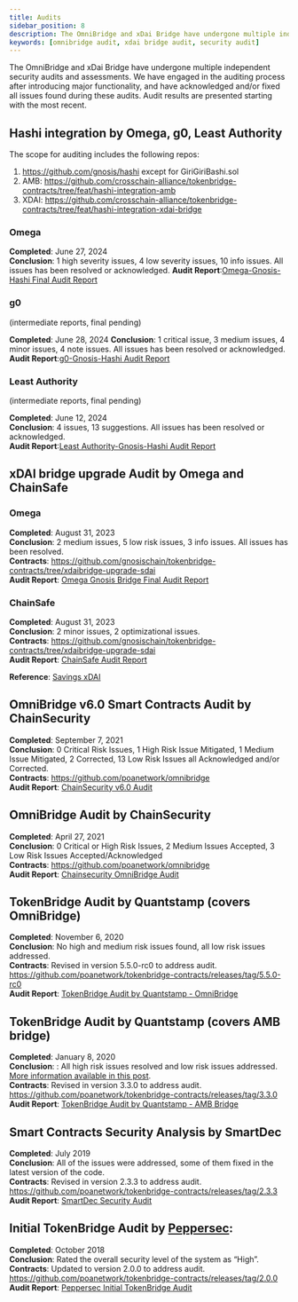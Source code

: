 ```yaml
---
title: Audits
sidebar_position: 8
description: The OmniBridge and xDai Bridge have undergone multiple independent security audits and assessments.
keywords: [omnibridge audit, xdai bridge audit, security audit]
---
```


The OmniBridge and xDai Bridge have undergone multiple independent security audits and assessments. We have engaged in the auditing process after introducing major functionality, and have acknowledged and/or fixed all issues found during these audits. Audit results are presented starting with the most recent.

## Hashi integration by Omega, g0, Least Authority

The scope for auditing includes the following repos:

1. https://github.com/gnosis/hashi except for GiriGiriBashi.sol
2. AMB: https://github.com/crosschain-alliance/tokenbridge-contracts/tree/feat/hashi-integration-amb
3. XDAI: https://github.com/crosschain-alliance/tokenbridge-contracts/tree/feat/hashi-integration-xdai-bridge

### Omega

**Completed**: June 27, 2024  
**Conclusion**: 1 high severity issues, 4 low severity issues, 10 info issues. All issues has been resolved or acknowledged.
**Audit Report**:[Omega-Gnosis-Hashi Final Audit Report](../../static/files/Omega-Gnosis-Hashi%20Final%20Report.pdf)

### g0

(intermediate reports, final pending)

**Completed**: June 28, 2024
**Conclusion**: 1 critical issue, 3 medium issues, 4 minor issues, 4 note issues. All issues has been resolved or acknowledged.
**Audit Report**:[g0-Gnosis-Hashi Audit Report](../../static/files//g0%20-%20Gnosis%20Hashi%20Audit%20Report.pdf)

### Least Authority

(intermediate reports, final pending)

**Completed**: June 12, 2024  
**Conclusion**: 4 issues, 13 suggestions. All issues has been resolved or acknowledged.  
**Audit Report**:[Least Authority-Gnosis-Hashi Audit Report](../../static/files/Least%20Authority-Gnosis%20Hash%20Audit%20Report.pdf)

## xDAI bridge upgrade Audit by Omega and ChainSafe

### Omega

**Completed**: August 31, 2023  
**Conclusion**: 2 medium issues, 5 low risk issues, 3 info issues. All issues has been resolved.  
**Contracts**: https://github.com/gnosischain/tokenbridge-contracts/tree/xdaibridge-upgrade-sdai  
**Audit Report**: [Omega Gnosis Bridge Final Audit Report](../../static/files/Omega%20-%20Gnosis%20Bridge%20-%20final%20report.pdf)

### ChainSafe

**Completed**: August 31, 2023  
**Conclusion**: 2 minor issues, 2 optimizational issues.  
**Contracts**: https://github.com/gnosischain/tokenbridge-contracts/tree/xdaibridge-upgrade-sdai  
**Audit Report**: [ChainSafe Audit Report](../../static/files/dai-xdai-08-23.pdf)

**Reference**: [Savings xDAI](../bridges/Token%20Bridge/xdai-bridge.md#savings-xdai)

## OmniBridge v6.0 Smart Contracts Audit by ChainSecurity

**Completed**: September 7, 2021  
**Conclusion**: 0 Critical Risk Issues, 1 High Risk Issue Mitigated, 1 Medium Issue Mitigated, 2 Corrected, 13 Low Risk Issues all Acknowledged and/or Corrected.  
**Contracts**: https://github.com/poanetwork/omnibridge  
**Audit Report**: [ChainSecurity v6.0 Audit](/files/ChainSecurity_POA_Network_Omnibridge_Version_6_0_audit.pdf)

## OmniBridge Audit by ChainSecurity

**Completed**: April 27, 2021  
**Conclusion**: 0 Critical or High Risk Issues, 2 Medium Issues Accepted, 3 Low Risk Issues Accepted/Acknowledged  
**Contracts**: https://github.com/poanetwork/omnibridge  
**Audit Report**: [Chainsecurity OmniBridge Audit](https://chainsecurity.com/security-audit/poa-network-omnibridge/)

## TokenBridge Audit by Quantstamp (covers OmniBridge)

**Completed**: November 6, 2020  
**Conclusion**: No high and medium risk issues found, all low risk issues addressed.  
**Contracts**: Revised in version 5.5.0-rc0 to address audit. https://github.com/poanetwork/tokenbridge-contracts/releases/tag/5.5.0-rc0  
**Audit Report**: [TokenBridge Audit by Quantstamp - OmniBridge](https://github.com/omni/tokenbridge/blob/master/audit/quantstamp/POA-Network-TokenBridge-contracts-5.4.1-security-assessment-report.pdf)

## TokenBridge Audit by Quantstamp (covers AMB bridge)

**Completed**: January 8, 2020  
**Conclusion**: : All high risk issues resolved and low risk issues addressed. [More information available in this post](https://forum.poa.network/t/quantstamp-security-audit-for-tokenbridge-contracts-completed/3233).  
**Contracts**: Revised in version 3.3.0 to address audit. https://github.com/poanetwork/tokenbridge-contracts/releases/tag/3.3.0  
**Audit Report**: [TokenBridge Audit by Quantstamp - AMB Bridge](https://github.com/omni/tokenbridge/blob/73d500210546e2959536dc569f1aec5752077225/audit/quantstamp/POA-Network-Token-bridge-security-assessment-report.pdf)

## Smart Contracts Security Analysis by SmartDec

**Completed**: July 2019  
**Conclusion**: All of the issues were addressed, some of them fixed in the latest version of the code.  
**Contracts**: Revised in version 2.3.3 to address audit. https://github.com/poanetwork/tokenbridge-contracts/releases/tag/2.3.3  
**Audit Report**: [SmartDec Security Audit](https://github.com/omni/tokenbridge/blob/73d500210546e2959536dc569f1aec5752077225/audit/smartdec/POA-Network-TokenBridge-Contracts-v2-3-2-Security-Assessment.pdf)

## Initial TokenBridge Audit by [Peppersec](https://peppersec.com/):

**Completed**: October 2018  
**Conclusion**: Rated the overall security level of the system as “High”.  
**Contracts**: Updated to version 2.0.0 to address audit. https://github.com/poanetwork/tokenbridge-contracts/releases/tag/2.0.0  
**Audit Report**: [Peppersec Initial TokenBridge Audit](https://github.com/omni/tokenbridge/blob/73d500210546e2959536dc569f1aec5752077225/audit/peppersec/POA-Network-Token-bridge-security-assessment-report.pdf)
